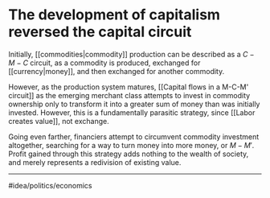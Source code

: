 # The development of capitalism reversed the capital circuit
Initially, [[commodities|commodity]] production can be described as a $C-M-C$ circuit, as a commodity is produced, exchanged for [[currency|money]], and then exchanged for another commodity. 

However, as the production system matures, [[Capital flows in a M-C-M' circuit]] as the emerging merchant class attempts to invest in commodity ownership only to transform it into a greater sum of money than was initially invested. However, this is a fundamentally parasitic strategy, since [[Labor creates value]], not exchange. 

Going even farther, financiers attempt to circumvent commodity investment altogether, searching for a way to turn money into more money, or $M-M'$. Profit gained through this strategy adds nothing to the wealth of society, and merely represents a redivision of existing value. 

---
#idea/politics/economics 